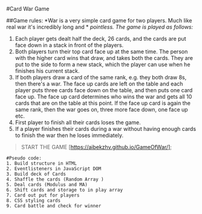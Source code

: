 #Card War Game

##Game rules:
*War is a very simple card game for two players. Much like real war it's incredibly long and *
*pointless. The game is played as follows:*


1. Each player gets dealt half the deck, 26 cards, and the cards are put face down in a stack in front of the players.
2. Both players turn their top card face up at the same time. The person with the higher card wins that draw, and takes both the cards. They are put to the side to form a new stack, which the player can use when he finishes his current stack.
3. If both players draw a card of the same rank, e.g. they both draw 8s, then there's a war. The face up cards are left on the table and each player puts three cards face down on the table, and then puts one card face up. The face up card determines who wins the war and gets all 10 cards that are on the table at this point. If the face up card is again the same rank, then the war goes on, three more face down, one face up etc.
4. First player to finish all their cards loses the game.
5. If a player finishes their cards during a war without having enough cards to finish the war then he loses immediately.

>START THE GAME [https://aibekzhv.github.io/GameOfWar/];

```
#Pseudo code:
1. Build structure in HTML
2. Eventlisteners in JavaScript DOM
3. Build deck of Cards
4. Shaffle the cards (Random Array )
5. Deal cards (Modulus and MA)
6. Shift cards and storage to in play array
7. Card out put for players
8. CSS styling cards
9. Card battle and check for winner

```